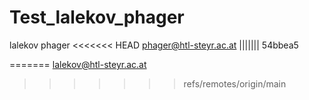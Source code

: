 # Test_lalekov_phager
lalekov
phager
<<<<<<< HEAD
phager@htl-steyr.ac.at
||||||| 54bbea5

=======
lalekov@htl-steyr.ac.at
>>>>>>> refs/remotes/origin/main
